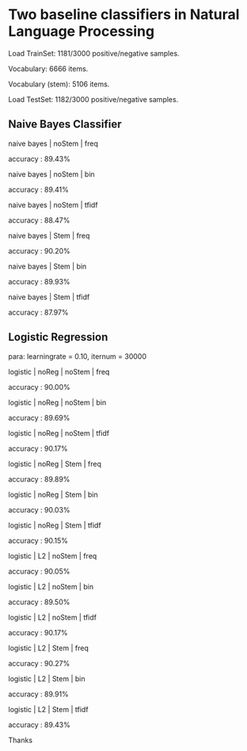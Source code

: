 # Two baseline classifiers in Natural Language Processing

Load TrainSet: 1181/3000 positive/negative samples.

Vocabulary: 6666 items.

Vocabulary (stem): 5106 items.

Load TestSet: 1182/3000 positive/negative samples.

## Naive Bayes Classifier

naive bayes | noStem | freq

accuracy : 89.43%

naive bayes | noStem | bin

accuracy : 89.41%

naive bayes | noStem | tfidf

accuracy : 88.47%

naive bayes | Stem | freq

accuracy : 90.20%

naive bayes | Stem | bin

accuracy : 89.93%

naive bayes | Stem | tfidf

accuracy : 87.97%

## Logistic Regression

para: learningrate = 0.10, iternum = 30000

logistic | noReg | noStem | freq

accuracy : 90.00%

logistic | noReg | noStem | bin

accuracy : 89.69%

logistic | noReg | noStem | tfidf

accuracy : 90.17%

logistic | noReg | Stem | freq

accuracy : 89.89%

logistic | noReg | Stem | bin

accuracy : 90.03%

logistic | noReg | Stem | tfidf

accuracy : 90.15%

logistic | L2 | noStem | freq

accuracy : 90.05%

logistic | L2 | noStem | bin

accuracy : 89.50%

logistic | L2 | noStem | tfidf

accuracy : 90.17%

logistic | L2 | Stem | freq

accuracy : 90.27%

logistic | L2 | Stem | bin

accuracy : 89.91%

logistic | L2 | Stem | tfidf

accuracy : 89.43%

Thanks
